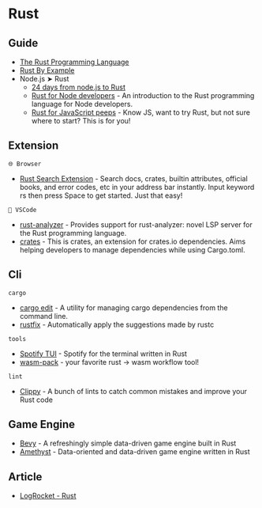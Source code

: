 # Rust

## Guide

- [The Rust Programming Language](https://doc.rust-lang.org/book/)
- [Rust By Example](https://doc.rust-lang.org/stable/rust-by-example/)
- Node.js ➤ Rust
  - [24 days from node.js to Rust](https://vino.dev/blog/node-to-rust-day-1-rustup/)
  - [Rust for Node developers](https://github.com/Mercateo/rust-for-node-developers) - An introduction to the Rust programming language for Node developers.
  - [Rust for JavaScript peeps](https://github.com/yoshuawuyts/rust-for-js-peeps) - Know JS, want to try Rust, but not sure where to start? This is for you!

## Extension

`🌐 Browser`

- [Rust Search Extension](https://rust.extension.sh/) - Search docs, crates, builtin attributes, official books, and error codes, etc in your address bar instantly. Input keyword rs then press Space to get started. Just that easy!

`💠 VSCode`

- [rust-analyzer](https://marketplace.visualstudio.com/items?itemName=matklad.rust-analyzer) - Provides support for rust-analyzer: novel LSP server for the Rust programming language.
- [crates](https://marketplace.visualstudio.com/items?itemName=serayuzgur.crates) - This is crates, an extension for crates.io dependencies. Aims helping developers to manage dependencies while using Cargo.toml.

## Cli

`cargo`

- [cargo edit](https://github.com/killercup/cargo-edit) - A utility for managing cargo dependencies from the command line.
- [rustfix](https://github.com/rust-lang/rustfix) - Automatically apply the suggestions made by rustc

`tools`

- [Spotify TUI](https://github.com/Rigellute/spotify-tui) - Spotify for the terminal written in Rust
- [wasm-pack](https://github.com/rustwasm/wasm-pack) - your favorite rust -> wasm workflow tool!

`lint`

- [Clippy](https://github.com/rust-lang/rust-clippy) - A bunch of lints to catch common mistakes and improve your Rust code

## Game Engine

- [Bevy](https://github.com/bevyengine/bevy) - A refreshingly simple data-driven game engine built in Rust
- [Amethyst](https://github.com/amethyst/amethyst) - Data-oriented and data-driven game engine written in Rust

## Article

- [LogRocket - Rust](https://blog.logrocket.com/?post_type=post&s=rust&orderby=relevance&order=DESC&post_type=post)

